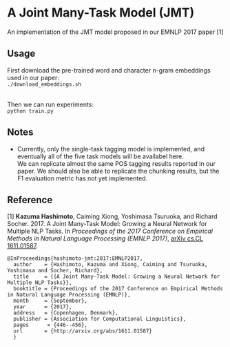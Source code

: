 # A Joint Many-Task Model (JMT)
An implementation of the JMT model proposed in our EMNLP 2017 paper [1]

## Usage
First download the pre-trained word and character n-gram embeddings used in our paper:<br>
`./download_embeddings.sh`<br><br>

Then we can run experiments:<br>
`python train.py`<br>

## Notes
* Currently, only the single-task tagging model is implemented, and eventually all of the five task models will be availabel here.<br>
We can replicate almost the same POS tagging results reported in our paper. We should also be able to replicate the chunking results, but the F1 evaluation metric has not yet implemented.<br>

## Reference ##
[1] <b>Kazuma Hashimoto</b>, Caiming Xiong, Yoshimasa Tsuruoka, and Richard Socher. 2017. A Joint Many-Task Model: Growing a Neural Network for Multiple NLP Tasks. In <i>Proceedings of the 2017 Conference on Empirical Methods in Natural Language Processing (EMNLP 2017)</i>, <a href="https://arxiv.org/abs/1611.01587">arXiv cs.CL 1611.01587</a>.

    @InProceedings{hashimoto-jmt:2017:EMNLP2017,
      author    = {Hashimoto, Kazuma and Xiong, Caiming and Tsuruoka, Yoshimasa and Socher, Richard},
      title     = {{A Joint Many-Task Model: Growing a Neural Network for Multiple NLP Tasks}},
      booktitle = {Proceedings of the 2017 Conference on Empirical Methods in Natural Language Processing (EMNLP)},
      month     = {September},
      year      = {2017},
      address   = {Copenhagen, Denmark},
      publisher = {Association for Computational Linguistics},
      pages      = {446--456},
      url       = {http://arxiv.org/abs/1611.01587}
      }